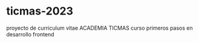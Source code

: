 # ticmas-2023
proyecto de curriculum vitae ACADEMIA TICMAS curso primeros pasos en desarrollo frontend
